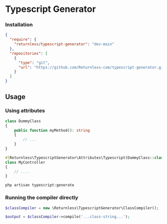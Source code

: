 # Typescript Generator

### Installation

```json
{
  "require": {
    "returnless/typescript-generator": "dev-main"
  },
  "repositories": [
    {
      "type": "git",
      "url": "https://github.com/Returnless-com/typescript-generator.git"
    }
  ]
}
```

## Usage

### Using attributes

```php
class DummyClass
{
    public function myMethod(): string
    {
        // ...
    }
}

#[Returnless\TypescriptGenerator\Attributes\Typescript(DummyClass::class)]
class MyController
{
    // ....
}
```

```shell
php artisan typescript:generate
```

### Running the compiler directly

```php
$classCompiler = new \Returnless\TypescriptGenerator\ClassCompiler();

$output = $classCompiler->compile('...class-string...');
```
